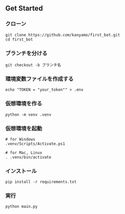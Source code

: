 ## Get Started
### クローン
```
git clone https://github.com/kanyamo/first_bot.git
cd first_bot 
```
### ブランチを分ける
```
git checkout -b ブランチ名
```
### 環境変数ファイルを作成する
```
echo "TOKEN = "your_token"" > .env
```
### 仮想環境を作る
```
python -m venv .venv
```
### 仮想環境を起動
``` 
# for Windows
.venv/Scripts/Activate.ps1

# for Mac, Linux
. .venv/bin/activate
```
### インストール
```
pip install -r requirements.txt
```
### 実行
```
python main.py
```
